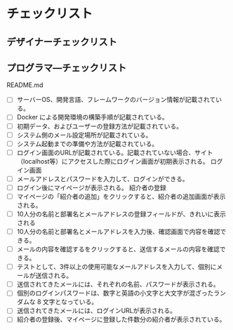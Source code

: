# チェックリスト

## デザイナーチェックリスト



## プログラマ―チェックリスト
README.md
- [ ] サーバーOS、開発言語、フレームワークのバージョン情報が記載されている。
- [ ] Docker による開発環境の構築手順が記載されている。
- [ ] 初期データ、およびユーザーの登録方法が記載されている。
- [ ] システム側のメール設定場所が記載されている。
- [ ] システム起動までの準備や方法が記載されている。
- [ ] ログイン画面のURLが記載されている。記載されていない場合、サイト（localhost等）にアクセスした際にログイン画面が初期表示される。
ログイン画面
- [ ] メールアドレスとパスワードを入力して、ログインができる。
- [ ] ログイン後にマイページが表示される。
紹介者の登録
- [ ] マイページの「紹介者の追加」をクリックすると、紹介者の追加画面が表示される。
- [ ] 10人分の名前と部署名とメールアドレスの登録フィールドが、きれいに表示される
- [ ] 10人分の名前と部署名とメールアドレスを入力後、確認画面で内容を確認できる。
- [ ] メールの内容を確認するをクリックすると、送信するメールの内容を確認できる。
- [ ] テストとして、3件以上の使用可能なメールアドレスを入力して、個別にメールが送信される。
- [ ] 送信されてきたメールには、それぞれの名前、パスワードが表示される。
- [ ] 個別のログインパスワードは、数字と英語の小文字と大文字が混ざったランダムな 8 文字となっている。
- [ ] 送信されてきたメールには、ログインURLが表示される。
- [ ] 紹介者の登録後、マイページに登録した件数分の紹介者が表示されている。
